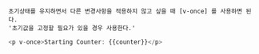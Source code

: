 ```
초기상태를 유지하면서 다른 변경사항을 적용하지 않고 싶을 때 [v-once] 를 사용하면 된다.
'초기값을 고정할 필요가 있을 경우 사용한다.'
```

```javascript
<p v-once>Starting Counter: {{counter}}</p>
```
